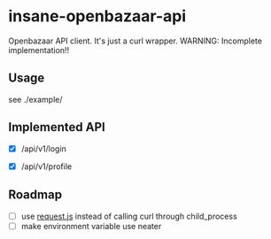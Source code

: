 # insane-openbazaar-api

Openbazaar API client. It's just a curl wrapper. WARNING: Incomplete implementation!!


## Usage

see ./example/


## Implemented API

* [x] /api/v1/login
* [x] /api/v1/profile


## Roadmap

* [ ] use [request.js](https://npmjs.org/package/request) instead of calling curl through child_process
* [ ] make environment variable use neater

